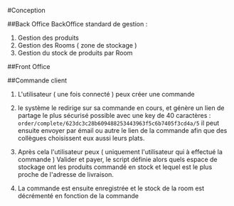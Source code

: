 
#Conception

##Back Office
BackOffice standard de gestion :

 1. Gestion des produits
 2. Gestion des Rooms ( zone de stockage )
 3. Gestion du stock de produits par Room

##Front Office

##Commande client
 1. L'utilisateur ( une fois connecté ) peux créer une commande
	 
 2.  le système le redirige sur sa commande en cours, et génère un lien de partage le plus sécurisé possible avec une key de 40 caractères :
 `order/complete/623dc3c28b609488253443963f5c6b7405f3cd4a/5` 
  il peut ensuite envoyer par émail ou autre le lien de la commande afin que des collègues choisissent eux aussi leurs plats.

3. Après cela l'utilisateur peux ( uniquement l'utilisateur qui à effectué la commande ) Valider et payer,  le script définie alors quels espace de stockage ont les produits commandé en stock et lequel est le plus proche de l'adresse de livraison.
 
 4. La commande est ensuite enregistrée et le stock de la room est décrémenté en fonction de la commande

